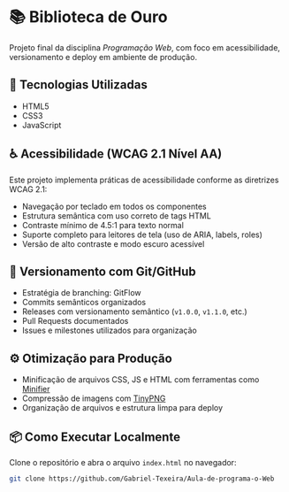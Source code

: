 # 📚 Biblioteca de Ouro

Projeto final da disciplina *Programação Web*, com foco em acessibilidade, versionamento e deploy em ambiente de produção.

## 🚀 Tecnologias Utilizadas

- HTML5
- CSS3
- JavaScript

## ♿ Acessibilidade (WCAG 2.1 Nível AA)

Este projeto implementa práticas de acessibilidade conforme as diretrizes WCAG 2.1:

- Navegação por teclado em todos os componentes
- Estrutura semântica com uso correto de tags HTML
- Contraste mínimo de 4.5:1 para texto normal
- Suporte completo para leitores de tela (uso de ARIA, labels, roles)
- Versão de alto contraste e modo escuro acessível

## 🧪 Versionamento com Git/GitHub

- Estratégia de branching: GitFlow
- Commits semânticos organizados
- Releases com versionamento semântico (`v1.0.0`, `v1.1.0`, etc.)
- Pull Requests documentados
- Issues e milestones utilizados para organização

## ⚙️ Otimização para Produção

- Minificação de arquivos CSS, JS e HTML com ferramentas como [Minifier](https://www.minifier.org/)
- Compressão de imagens com [TinyPNG](https://tinypng.com/)
- Organização de arquivos e estrutura limpa para deploy

## 📦 Como Executar Localmente

Clone o repositório e abra o arquivo `index.html` no navegador:

```bash
git clone https://github.com/Gabriel-Texeira/Aula-de-programa-o-Web
